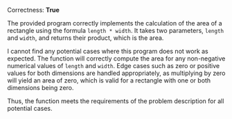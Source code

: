 Correctness: **True**

The provided program correctly implements the calculation of the area of a rectangle using the formula `length * width`. It takes two parameters, `length` and `width`, and returns their product, which is the area. 

I cannot find any potential cases where this program does not work as expected. The function will correctly compute the area for any non-negative numerical values of `length` and `width`. Edge cases such as zero or positive values for both dimensions are handled appropriately, as multiplying by zero will yield an area of zero, which is valid for a rectangle with one or both dimensions being zero. 

Thus, the function meets the requirements of the problem description for all potential cases.